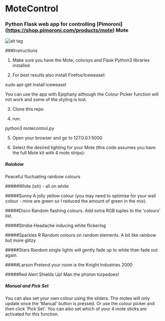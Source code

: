 # MoteControl

### Python Flask web app for controlling [Pimoroni] (https://shop.pimoroni.com/products/mote) Mote


![alt tag](https://raw.githubusercontent.com/topshed/MoteControl/master/mote.png)

###Instructions

1) Make sure you have the Mote, colorsys and Flask Python3 libraries installed.

2) For best results also install Firefox/Iceweasel:

sudo apt-get install iceweasel

You can use the app with Epiphany although the Colour Picker function will not work and some of the styling is lost.

3) Clone this repo

4) run:

python3 motecontrol.py

5) Open your browser and go to 127.0.0.1:5000

6) Select the desired lighting for your Mote (this code assumes you have the full Mote kit with 4 mote strips):

##### Rainbow 
 Peaceful fluctuating rainbow colours

#####White 
(ish) - all on white

#####Sunny 
A jolly yellow colour (you may need to optimise for your wall colour - mine are green so I reduced the amount of green in the mix).

#####Disco 
Random flashing colours. Add extra RGB tuples to the 'colours' list.

#####Strobe
Headache inducing white flickering

#####Sparkles R
Random colours on random elements. A bit like rainbow but more glitzy

#####Stars
Random single lights will gently fade up to white than fade out again.

#####Larson 
Pretend your room is the Knight Industries 2000

#####Red Alert 
Shields Up! Man the photon torpedoes!

##### Manual and Pick Set
You can also set your own colour using the sliders. The motes will only update once the 'Manual' button is pressed. Or use the colour picker and then click 'Pick Set'. You can also set which of your 4 mote sticks are activated for this function. 
